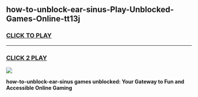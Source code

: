 
## how-to-unblock-ear-sinus-Play-Unblocked-Games-Online-tt13j
<h3>
<a href="https://premium76.site?title=how-to-unblock-ear-sinus&ref=25A">CLICK TO PLAY</a></h3>
<hr>

<h3>
<a href="https://premium76.site?title=how-to-unblock-ear-sinus&ref=25A">CLICK 2 PLAY</a>
  
</h3>

<a href="https://premium76.site?title=how-to-unblock-ear-sinus&ref=25A"><img src="https://clearcache.store/games.png"></a>


**how-to-unblock-ear-sinus games unblocked: Your Gateway to Fun and Accessible Online Gaming**
